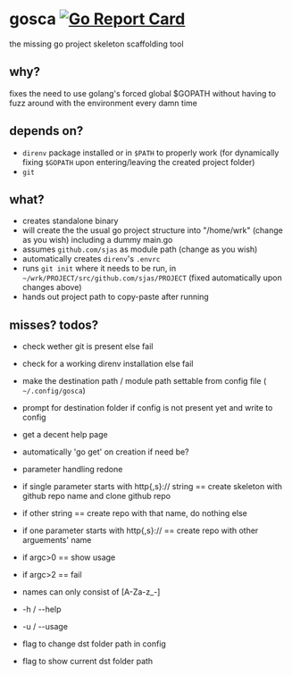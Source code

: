 # gosca [![Go Report Card](https://goreportcard.com/badge/github.com/sjas/gosca?style=flat-square)](https://goreportcard.com/report/github.com/sjas/gosca)

the missing go project skeleton scaffolding tool

## why? 

fixes the need to use golang's forced global $GOPATH without having to fuzz around with the environment every damn time

## depends on?

- `direnv` package installed or in `$PATH` to properly work (for dynamically fixing `$GOPATH` upon entering/leaving the created project folder)
- `git`

## what?

- creates standalone binary
- will create the the usual go project structure into "/home/wrk" (change as you wish) including a dummy main.go
- assumes `github.com/sjas` as module path (change as you wish)
- automatically creates `direnv`'s `.envrc`
- runs `git init` where it needs to be run, in `~/wrk/PROJECT/src/github.com/sjas/PROJECT` (fixed automatically upon changes above)
- hands out project path to copy-paste after running

## misses? todos?

- check wether git is present else fail
- check for a working direnv installation else fail
- make the destination path / module path settable from config file ( `~/.config/gosca`)
- prompt for destination folder if config is not present yet and write to config
- get a decent help page
- automatically 'go get' on creation if need be?

- parameter handling redone
- if single parameter starts with http{,s}:// string == create skeleton with github repo name and clone github repo
- if other string == create repo with that name, do nothing else
- if one parameter starts with http{,s}:// == create repo with other arguements' name
- if argc>0 == show usage
- if argc>2 == fail
- names can only consist of [A-Za-z_-]
- -h / --help
- -u / --usage
- flag to change dst folder path in config
- flag to show current dst folder path
